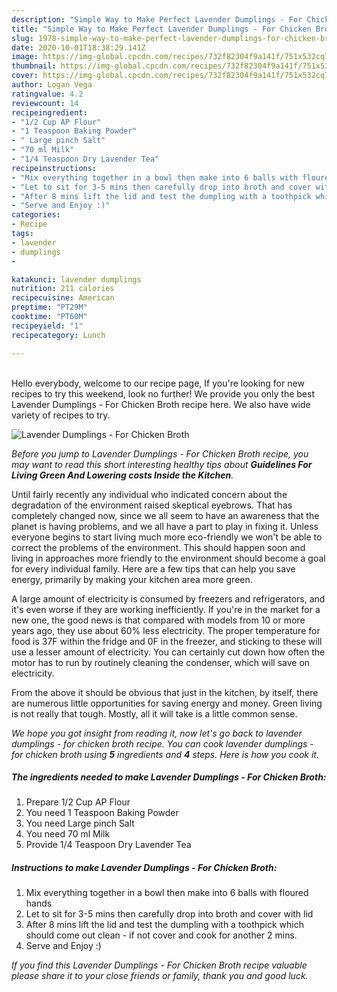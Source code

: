 ```yaml
---
description: "Simple Way to Make Perfect Lavender Dumplings - For Chicken Broth"
title: "Simple Way to Make Perfect Lavender Dumplings - For Chicken Broth"
slug: 1978-simple-way-to-make-perfect-lavender-dumplings-for-chicken-broth
date: 2020-10-01T18:38:29.141Z
image: https://img-global.cpcdn.com/recipes/732f82304f9a141f/751x532cq70/lavender-dumplings-for-chicken-broth-recipe-main-photo.jpg
thumbnail: https://img-global.cpcdn.com/recipes/732f82304f9a141f/751x532cq70/lavender-dumplings-for-chicken-broth-recipe-main-photo.jpg
cover: https://img-global.cpcdn.com/recipes/732f82304f9a141f/751x532cq70/lavender-dumplings-for-chicken-broth-recipe-main-photo.jpg
author: Logan Vega
ratingvalue: 4.2
reviewcount: 14
recipeingredient:
- "1/2 Cup AP Flour"
- "1 Teaspoon Baking Powder"
- " Large pinch Salt"
- "70 ml Milk"
- "1/4 Teaspoon Dry Lavender Tea"
recipeinstructions:
- "Mix everything together in a bowl then make into 6 balls with floured hands"
- "Let to sit for 3-5 mins then carefully drop into broth and cover with lid"
- "After 8 mins lift the lid and test the dumpling with a toothpick which should come out clean - if not cover and cook for another 2 mins."
- "Serve and Enjoy :)"
categories:
- Recipe
tags:
- lavender
- dumplings
- 

katakunci: lavender dumplings  
nutrition: 211 calories
recipecuisine: American
preptime: "PT29M"
cooktime: "PT60M"
recipeyield: "1"
recipecategory: Lunch

---
```

<br>
Hello everybody, welcome to our recipe page, If you're looking for new recipes to try this weekend, look no further! We provide you only the best Lavender Dumplings - For Chicken Broth recipe here. We also have wide variety of recipes to try.
<br>


![Lavender Dumplings - For Chicken Broth](https://img-global.cpcdn.com/recipes/732f82304f9a141f/751x532cq70/lavender-dumplings-for-chicken-broth-recipe-main-photo.jpg)

<i>Before you jump to Lavender Dumplings - For Chicken Broth recipe, you may want to read this short interesting healthy tips about 
<strong>Guidelines For Living Green And Lowering costs Inside the Kitchen</strong>.</i>
</br>

Until fairly recently any individual who indicated concern about the degradation of the environment raised skeptical eyebrows. That has completely changed now, since we all seem to have an awareness that the planet is having problems, and we all have a part to play in fixing it. Unless everyone begins to start living much more eco-friendly we won't be able to correct the problems of the environment. This should happen soon and living in approaches more friendly to the environment should become a goal for every individual family. Here are a few tips that can help you save energy, primarily by making your kitchen area more green.

A large amount of electricity is consumed by freezers and refrigerators, and it's even worse if they are working inefficiently. If you're in the market for a new one, the good news is that compared with models from 10 or more years ago, they use about 60% less electricity. The proper temperature for food is 37F within the fridge and 0F in the freezer, and sticking to these will use a lesser amount of electricity. You can certainly cut down how often the motor has to run by routinely cleaning the condenser, which will save on electricity.

From the above it should be obvious that just in the kitchen, by itself, there are numerous little opportunities for saving energy and money. Green living is not really that tough. Mostly, all it will take is a little common sense.


<i>We hope you got insight from reading it, now let's go back to lavender dumplings - for chicken broth recipe. You can cook lavender dumplings - for chicken broth using <strong>5</strong> ingredients and <strong>4</strong> steps. Here is how you cook it.
</i>

##### The ingredients needed to make Lavender Dumplings - For Chicken Broth:

1. Prepare 1/2 Cup AP Flour
1. You need 1 Teaspoon Baking Powder
1. You need  Large pinch Salt
1. You need 70 ml Milk
1. Provide 1/4 Teaspoon Dry Lavender Tea


##### Instructions to make Lavender Dumplings - For Chicken Broth:

1. Mix everything together in a bowl then make into 6 balls with floured hands
1. Let to sit for 3-5 mins then carefully drop into broth and cover with lid
1. After 8 mins lift the lid and test the dumpling with a toothpick which should come out clean - if not cover and cook for another 2 mins.
1. Serve and Enjoy :)


<i>If you find this Lavender Dumplings - For Chicken Broth recipe valuable please share it to your close friends or family, thank you and good luck.</i>

